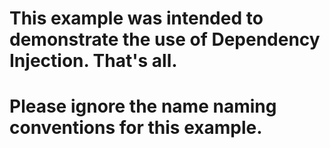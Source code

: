 # This example was intended to demonstrate the use of Dependency Injection. That's all.
# Please ignore the name naming conventions for this example.

